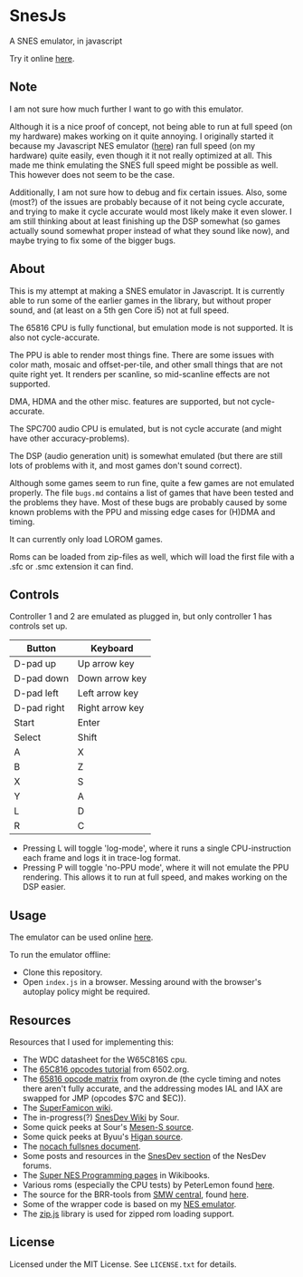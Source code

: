 # SnesJs
A SNES emulator, in javascript

Try it online [here](https://elzo-d.github.io/SnesJs/).

## Note

I am not sure how much further I want to go with this emulator.

Although it is a nice proof of concept, not being able to run at full speed (on my hardware) makes working on it quite annoying. I originally started it because my Javascript NES emulator ([here](https://github.com/elzo-d/NesJs)) ran full speed (on my hardware) quite easily, even though it it not really optimized at all. This made me think emulating the SNES full speed might be possible as well. This however does not seem to be the case.

Additionally, I am not sure how to debug and fix certain issues. Also, some (most?) of the issues are probably because of it not being cycle accurate, and trying to make it cycle accurate would most likely make it even slower. I am still thinking about at least finishing up the DSP somewhat (so games actually sound somewhat proper instead of what they sound like now), and maybe trying to fix some of the bigger bugs.

## About

This is my attempt at making a SNES emulator in Javascript. It is currently able to run some of the earlier games in the library, but without proper sound, and (at least on a 5th gen Core i5) not at full speed.

The 65816 CPU is fully functional, but emulation mode is not supported. It is also not cycle-accurate.

The PPU is able to render most things fine. There are some issues with color math, mosaic and offset-per-tile, and other small things that are not quite right yet. It renders per scanline, so mid-scanline effects are not supported.

DMA, HDMA and the other misc. features are supported, but not cycle-accurate.

The SPC700 audio CPU is emulated, but is not cycle accurate (and might have other accuracy-problems).

The DSP (audio generation unit) is somewhat emulated (but there are still lots of problems with it, and most games don't sound correct).

Although some games seem to run fine, quite a few games are not emulated properly. The file `bugs.md` contains a list of games that have been tested and the problems they have. Most of these bugs are probably caused by some known problems with the PPU and missing edge cases for (H)DMA and timing.

It can currently only load LOROM games.

Roms can be loaded from zip-files as well, which will load the first file with a .sfc or .smc extension it can find.

## Controls

Controller 1 and 2 are emulated as plugged in, but only controller 1 has controls set up.

| Button      | Keyboard        |
| ----------- | --------------- |
| D-pad up    | Up arrow key    |
| D-pad down  | Down arrow key  |
| D-pad left  | Left arrow key  |
| D-pad right | Right arrow key |
| Start       | Enter           |
| Select      | Shift           |
| A           | X               |
| B           | Z               |
| X           | S               |
| Y           | A               |
| L           | D               |
| R           | C               |

- Pressing L will toggle 'log-mode', where it runs a single CPU-instruction each frame and logs it in trace-log format.
- Pressing P will toggle 'no-PPU mode', where it will not emulate the PPU rendering. This allows it to run at full speed, and makes working on the DSP easier.

## Usage

The emulator can be used online [here](https://elzo-d.github.io/SnesJs/).

To run the emulator offline:
- Clone this repository.
- Open `index.js` in a browser. Messing around with the browser's autoplay policy might be required.

## Resources

Resources that I used for implementing this:

- The WDC datasheet for the W65C816S cpu.
- The [65C816 opcodes tutorial](http://6502.org/tutorials/65c816opcodes.html) from 6502.org.
- The [65816 opcode matrix](http://www.oxyron.de/html/opcodes816.html) from oxyron.de (the cycle timing and notes there aren't fully accurate, and the addressing modes IAL and IAX are swapped for JMP (opcodes $7C and $EC)).
- The [SuperFamicon wiki](https://wiki.superfamicom.org).
- The in-progress(?) [SnesDev Wiki](https://snesdev.mesen.ca/wiki/index.php?title=Main_Page) by Sour.
- Some quick peeks at Sour's [Mesen-S source](https://github.com/SourMesen/Mesen-S).
- Some quick peeks at Byuu's [Higan source](https://github.com/byuu/higan).
- The [nocach fullsnes document](https://problemkaputt.de/fullsnes.txt).
- Some posts and resources in the [SnesDev section](https://forums.nesdev.com/viewforum.php?f=12) of the NesDev forums.
- The [Super NES Programming pages](https://en.wikibooks.org/wiki/Super_NES_Programming) in Wikibooks.
- Various roms (especially the CPU tests) by PeterLemon found [here](https://github.com/PeterLemon/SNES).
- The source for the BRR-tools from [SMW central](https://www.smwcentral.net), found [here](https://github.com/jimbo1qaz/BRRtools/tree/32-bit-samples).
- Some of the wrapper code is based on my [NES emulator](https://github.com/elzo-d/NesJs).
- The [zip.js](https://gildas-lormeau.github.io/zip.js/) library is used for zipped rom loading support.

## License

Licensed under the MIT License. See `LICENSE.txt` for details.
